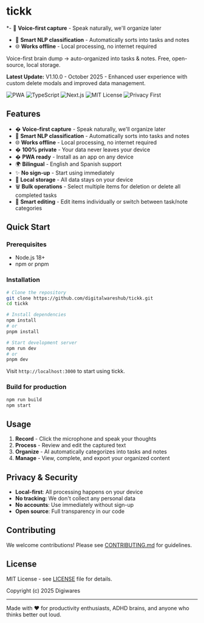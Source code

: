 # tickk

*- 🎤 **Voice-first capture** - Speak naturally, we'll organize later
- 🧠 **Smart NLP classification** - Automatically sorts into tasks and notes  
- 🌐 **Works offline** - Local processing, no internet required

Voice-first brain dump → auto-organized into tasks & notes. Free, open-source, local storage.

**Latest Update:** V1.10.0 - October 2025 - Enhanced user experience with custom delete modals and improved data management.

![PWA](https://img.shields.io/badge/PWA-enabled-blue) ![TypeScript](https://img.shields.io/badge/TypeScript-blue) ![Next.js](https://img.shields.io/badge/Next.js-black) ![MIT License](https://img.shields.io/badge/license-MIT-green) ![Privacy First](https://img.shields.io/badge/privacy-first-green)

## Features

- � **Voice-first capture** - Speak naturally, we'll organize later
- 🧠 **Smart NLP classification** - Automatically sorts into tasks and notes  
- 🌐 **Works offline** - Local processing, no internet required
- � **100% private** - Your data never leaves your device
- � **PWA ready** - Install as an app on any device
- 🌍 **Bilingual** - English and Spanish support
- ✨ **No sign-up** - Start using immediately
- 💾 **Local storage** - All data stays on your device
- 🗑️ **Bulk operations** - Select multiple items for deletion or delete all completed tasks
- 📝 **Smart editing** - Edit items individually or switch between task/note categories

## Quick Start

### Prerequisites
- Node.js 18+ 
- npm or pnpm

### Installation

```bash
# Clone the repository
git clone https://github.com/digitalwareshub/tickk.git
cd tickk

# Install dependencies
npm install
# or
pnpm install

# Start development server
npm run dev
# or  
pnpm dev
```

Visit `http://localhost:3000` to start using tickk.

### Build for production

```bash
npm run build
npm start
```

## Usage

1. **Record** - Click the microphone and speak your thoughts
2. **Process** - Review and edit the captured text
3. **Organize** - AI automatically categorizes into tasks and notes
4. **Manage** - View, complete, and export your organized content

## Privacy & Security

- **Local-first**: All processing happens on your device
- **No tracking**: We don't collect any personal data
- **No accounts**: Use immediately without sign-up
- **Open source**: Full transparency in our code

## Contributing

We welcome contributions! Please see [CONTRIBUTING.md](CONTRIBUTING.md) for guidelines.

## License

MIT License - see [LICENSE](LICENSE) file for details.

Copyright (c) 2025 Digiwares

---

Made with ❤️ for productivity enthusiasts, ADHD brains, and anyone who thinks better out loud.
